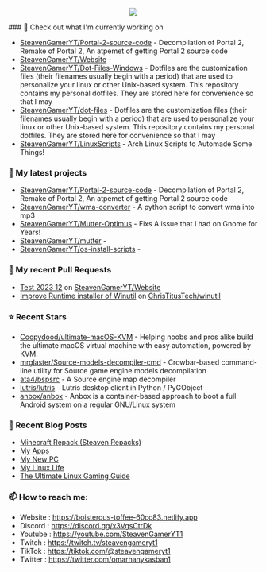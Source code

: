 <p align="center"><a href="https://github.com/anuraghazra/github-readme-stats">
  <img align="center" src="https://github-readme-stats.vercel.app/api?username=SteavenGamerYT&show_icons=true&theme=tokyonight" />
</a></p>
### 👷 Check out what I'm currently working on

- [SteavenGamerYT/Portal-2-source-code](https://github.com/SteavenGamerYT/Portal-2-source-code) - Decompilation of Portal 2, Remake of Portal 2, An atpemet of getting Portal 2 source code
- [SteavenGamerYT/Website](https://github.com/SteavenGamerYT/Website) - 
- [SteavenGamerYT/Dot-Files-Windows](https://github.com/SteavenGamerYT/Dot-Files-Windows) -   Dotfiles are the customization files (their filenames usually begin with a period) that are used to personalize your linux or other Unix-based system. This repository contains my personal dotfiles. They are stored here for convenience so that I may
- [SteavenGamerYT/dot-files](https://github.com/SteavenGamerYT/dot-files) -   Dotfiles are the customization files (their filenames usually begin with a period) that are used to personalize your linux or other Unix-based system. This repository contains my personal dotfiles. They are stored here for convenience so that I may
- [SteavenGamerYT/LinuxScripts](https://github.com/SteavenGamerYT/LinuxScripts) - Arch Linux Scripts to Automade Some Things!
### 🌱 My latest projects

- [SteavenGamerYT/Portal-2-source-code](https://github.com/SteavenGamerYT/Portal-2-source-code) - Decompilation of Portal 2, Remake of Portal 2, An atpemet of getting Portal 2 source code
- [SteavenGamerYT/wma-converter](https://github.com/SteavenGamerYT/wma-converter) - A python script to convert wma into mp3
- [SteavenGamerYT/Mutter-Optimus](https://github.com/SteavenGamerYT/Mutter-Optimus) - Fixs A issue that I had on Gnome for Years!
- [SteavenGamerYT/mutter](https://github.com/SteavenGamerYT/mutter) - 
- [SteavenGamerYT/os-install-scripts](https://github.com/SteavenGamerYT/os-install-scripts) - 
### 🔨 My recent Pull Requests

- [Test 2023 12](https://github.com/SteavenGamerYT/Website/pull/4) on [SteavenGamerYT/Website](https://github.com/SteavenGamerYT/Website)
- [Improve Runtime installer of Winutil](https://github.com/ChrisTitusTech/winutil/pull/1254) on [ChrisTitusTech/winutil](https://github.com/ChrisTitusTech/winutil)
### ⭐ Recent Stars

- [Coopydood/ultimate-macOS-KVM](https://github.com/Coopydood/ultimate-macOS-KVM) - Helping noobs and pros alike build the ultimate macOS virtual machine with easy automation, powered by KVM.
- [mrglaster/Source-models-decompiler-cmd](https://github.com/mrglaster/Source-models-decompiler-cmd) - Crowbar-based command-line utility for Source game engine models decompilation
- [ata4/bspsrc](https://github.com/ata4/bspsrc) - A Source engine map decompiler
- [lutris/lutris](https://github.com/lutris/lutris) - Lutris desktop client in Python / PyGObject
- [anbox/anbox](https://github.com/anbox/anbox) - Anbox is a container-based approach to boot a full Android system on a regular GNU/Linux system 
### 📰 Recent Blog Posts

- [Minecraft Repack (Steaven Repacks)](https://boisterous-toffee-60cc83.netlify.app/minecraft/)
- [My Apps](https://boisterous-toffee-60cc83.netlify.app/my-apps/)
- [My New PC](https://boisterous-toffee-60cc83.netlify.app/my-new-pc/)
- [My Linux Life](https://boisterous-toffee-60cc83.netlify.app/my-linux-life/)
- [The Ultimate Linux Gaming Guide](https://boisterous-toffee-60cc83.netlify.app/ultimate-linux-gaming-guide/)
### 📫 How to reach me:
  - Website   : <https://boisterous-toffee-60cc83.netlify.app>
  - Discord   : <https://discord.gg/x3VgsCtrDk>
  - Youtube   : <https://youtube.com/SteavenGamerYT1>
  - Twitch    : <https://twitch.tv/steavengameryt1>
  - TikTok    : <https://tiktok.com/@steavengameryt1>
  - Twitter   : <https://twitter.com/omarhanykasban1>